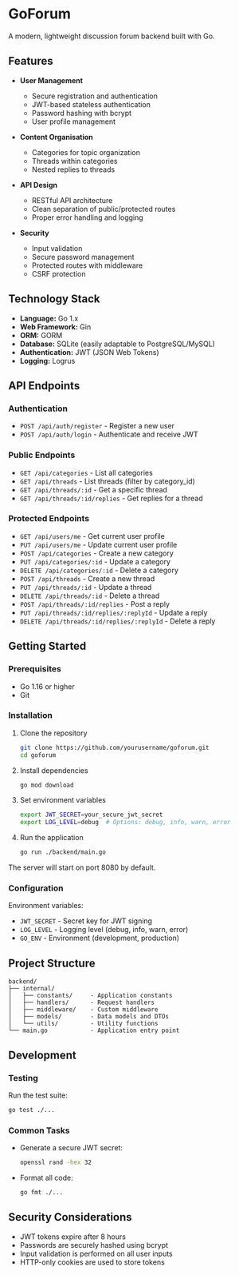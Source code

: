 # GoForum

A modern, lightweight discussion forum backend built with Go.

## Features

- **User Management**
  - Secure registration and authentication
  - JWT-based stateless authentication
  - Password hashing with bcrypt
  - User profile management

- **Content Organisation**
  - Categories for topic organization
  - Threads within categories
  - Nested replies to threads

- **API Design**
  - RESTful API architecture
  - Clean separation of public/protected routes
  - Proper error handling and logging

- **Security**
  - Input validation
  - Secure password management
  - Protected routes with middleware
  - CSRF protection

## Technology Stack

- **Language:** Go 1.x
- **Web Framework:** Gin
- **ORM:** GORM
- **Database:** SQLite (easily adaptable to PostgreSQL/MySQL)
- **Authentication:** JWT (JSON Web Tokens)
- **Logging:** Logrus

## API Endpoints

### Authentication
- `POST /api/auth/register` - Register a new user
- `POST /api/auth/login` - Authenticate and receive JWT

### Public Endpoints
- `GET /api/categories` - List all categories
- `GET /api/threads` - List threads (filter by category_id)
- `GET /api/threads/:id` - Get a specific thread
- `GET /api/threads/:id/replies` - Get replies for a thread

### Protected Endpoints
- `GET /api/users/me` - Get current user profile
- `PUT /api/users/me` - Update current user profile
- `POST /api/categories` - Create a new category
- `PUT /api/categories/:id` - Update a category
- `DELETE /api/categories/:id` - Delete a category
- `POST /api/threads` - Create a new thread
- `PUT /api/threads/:id` - Update a thread
- `DELETE /api/threads/:id` - Delete a thread
- `POST /api/threads/:id/replies` - Post a reply
- `PUT /api/threads/:id/replies/:replyId` - Update a reply
- `DELETE /api/threads/:id/replies/:replyId` - Delete a reply

## Getting Started

### Prerequisites
- Go 1.16 or higher
- Git

### Installation

1. Clone the repository
   ```bash
   git clone https://github.com/yourusername/goforum.git
   cd goforum
   ```

2. Install dependencies
   ```bash
   go mod download
   ```

3. Set environment variables
   ```bash
   export JWT_SECRET=your_secure_jwt_secret
   export LOG_LEVEL=debug  # Options: debug, info, warn, error
   ```

4. Run the application
   ```bash
   go run ./backend/main.go
   ```

The server will start on port 8080 by default.

### Configuration

Environment variables:
- `JWT_SECRET` - Secret key for JWT signing
- `LOG_LEVEL` - Logging level (debug, info, warn, error)
- `GO_ENV` - Environment (development, production)

## Project Structure

```
backend/
├── internal/
│   ├── constants/     - Application constants
│   ├── handlers/      - Request handlers
│   ├── middleware/    - Custom middleware
│   ├── models/        - Data models and DTOs
│   └── utils/         - Utility functions
└── main.go            - Application entry point
```

## Development

### Testing

Run the test suite:
```bash
go test ./...
```

### Common Tasks

- Generate a secure JWT secret:
  ```bash
  openssl rand -hex 32
  ```

- Format all code:
  ```bash
  go fmt ./...
  ```

## Security Considerations

- JWT tokens expire after 8 hours
- Passwords are securely hashed using bcrypt
- Input validation is performed on all user inputs
- HTTP-only cookies are used to store tokens
